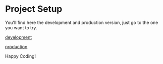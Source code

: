 # Project Setup

You'll find here the development and production version, just go to the one you want to try.

[development](https://github.com/FernandoZnga/django-on-docker/tree/development)

[production](https://github.com/FernandoZnga/django-on-docker/tree/production)


Happy Coding!

